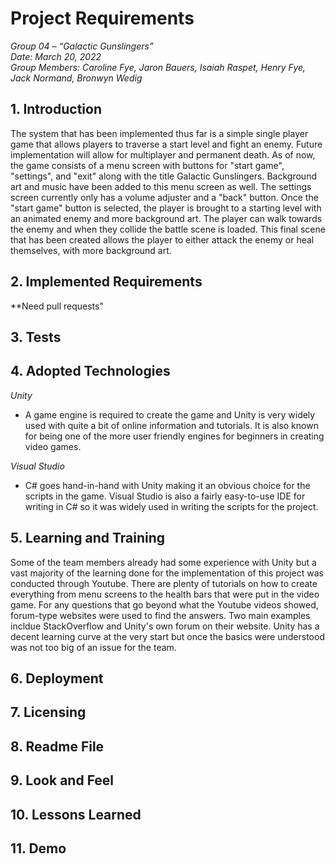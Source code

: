 
# Project Requirements

_Group 04 – “Galactic Gunslingers”\
Date: March 20, 2022\
Group Members: Caroline Fye, Jaron Bauers, Isaiah Raspet, Henry Fye, Jack Normand, Bronwyn Wedig_
## 1. Introduction
The system that has been implemented thus far is a simple single player game that allows players to traverse a start level and fight an enemy. Future implementation will allow for multiplayer and permanent death. As of now, the game consists of a menu screen with buttons for "start game", "settings", and "exit" along with the title Galactic Gunslingers. Background art and music have been added to this menu screen as well. The settings screen currently only has a volume adjuster and a "back" button. Once the "start game" button is selected, the player is brought to a starting level with an animated enemy and more background art. The player can walk towards the enemy and when they collide the battle scene is loaded. This final scene that has been created allows the player to either attack the enemy or heal themselves, with more background art. 

## 2. Implemented Requirements 
**Need pull requests"

## 3. Tests

## 4. Adopted Technologies
*Unity* 
- A game engine is required to create the game and Unity is very widely used with quite a bit of online information and tutorials. It is also known for being one of the more user friendly engines for beginners in creating video games.

*Visual Studio*
- C# goes hand-in-hand with Unity making it an obvious choice for the scripts in the game. Visual Studio is also a fairly easy-to-use IDE for writing in C# so it was widely used in writing the scripts for the project.

## 5. Learning and Training
Some of the team members already had some experience with Unity but a vast majority of the learning done for the implementation of this project was conducted through Youtube. There are plenty of tutorials on how to create everything from menu screens to the health bars that were put in the video game. For any questions that go beyond what the Youtube videos showed, forum-type websites were used to find the answers. Two main examples incldue StackOverflow and Unity's own forum on their website. Unity has a decent learning curve at the very start but once the basics were understood was not too big of an issue for the team.

## 6. Deployment

## 7. Licensing

## 8. Readme File

## 9. Look and Feel

## 10. Lessons Learned

## 11. Demo
